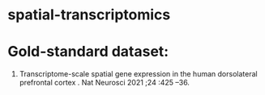 # spatial-transcriptomics



# Gold-standard dataset: 
1. Transcriptome-scale spatial gene expression in the human dorsolateral prefrontal cortex . Nat Neurosci  2021 ;24 :425 –36.


